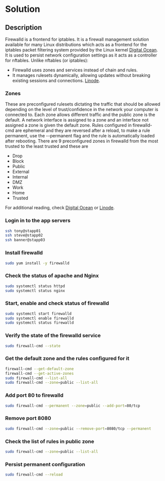 # Solution

## Description

Firewalld is a frontend for iptables. It is a firewall management solution available for many Linux distributions which acts as a frontend for the iptables packet filtering system provided by the Linux kernel [Digital Ocean](https://www.digitalocean.com/community/tutorials/how-to-set-up-a-firewall-using-firewalld-on-centos-7). It is used to persist network configuration settings as it acts as a controller for nftables. Unlike nftables (or iptables):

- Firewalld uses zones and services instead of chain and rules.
- It manages rulesets dynamically, allowing updates without breaking existing sessions and connections. [Linode](https://www.linode.com/docs/guides/introduction-to-firewalld-on-centos/).

### Zones

These are preconfigured rulesets dictating the traffic that should be allowed depending on the level of trust/confidence in the network your computer is connected to. Each zone allows different traffic and the public zone is the default. A network interface is assigned to a zone and an interface not assigned a zone is given the default zone. Rules configured in firewalld-cmd are ephemeral and they are reversed after a reload, to make a rule permanent, use the --permanent flag and the rule is automatically loaded after rebooting.
There are 9 preconfigured zones in firewalld from the most trusted to the least trusted and these are

- Drop
- Block
- Public
- External
- Internal
- DMZ
- Work
- Home
- Trusted

For additional reading, check [Digital Ocean](https://www.digitalocean.com/community/tutorials/how-to-set-up-a-firewall-using-firewalld-on-centos-7) or [Linode](https://www.linode.com/docs/guides/introduction-to-firewalld-on-centos/).

### Login in to the app servers

```bash
ssh tony@stapp01
ssh steve@stapp02
ssh banner@stapp03
```

### Install firewalld

```bash
sudo yum install -y firewalld
```

### Check the status of apache and Nginx

```bash
sudo systemctl status httpd
sudo systemctl status nginx
```

### Start, enable and check status of firewalld

```bash
sudo systemctl start firewalld
sudo systemctl enable firewalld
sudo systemctl status firewalld
```

### Verify the state of the firewalld service

```bash
sudo firewall-cmd --state
```

### Get the default zone and the rules configured for it

```bash
firewall-cmd --get-default-zone
firewall-cmd --get-active-zones
sudo firewall-cmd --list-all
sudo firewall-cmd --zone=public --list-all 
```

### Add port 80 to firewalld

```bash
sudo firewall-cmd --permanent --zone=public --add-port=80/tcp
```

### Remove port 8080
  
```bash
sudo firewall-cmd --zone=public --remove-port=8080/tcp --permanent
```

### Check the list of rules in public zone

```bash
sudo firewall-cmd --zone=public --list-all
```

### Persist permanent configuration

```bash
sudo firewall-cmd --reload
```
